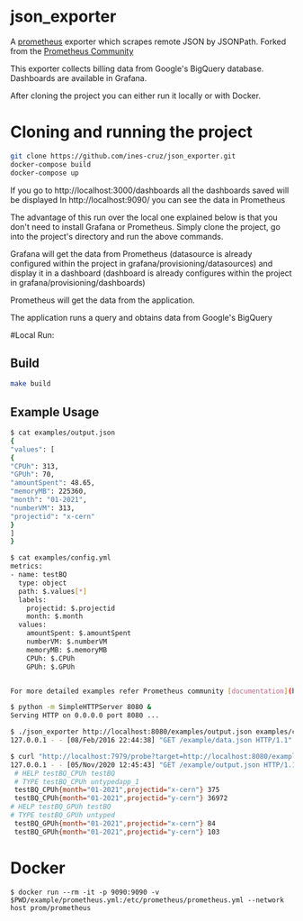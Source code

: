 json_exporter
========================

A [prometheus](https://prometheus.io/) exporter which scrapes remote JSON by JSONPath.
Forked from the [Prometheus Community](https://github.com/prometheus-community/json_exporter/)


This exporter collects billing data from Google's BigQuery database.
Dashboards are available in Grafana.

After cloning the project you can either run it locally or with Docker.

# Cloning and running the project 
```sh
git clone https://github.com/ines-cruz/json_exporter.git
docker-compose build
docker-compose up
```
If you go to http://localhost:3000/dashboards all the dashboards saved will be displayed
In http://localhost:9090/ you can see the data in Prometheus

The advantage of this run over the local one explained below is that you don't need to install Grafana or Prometheus.
Simply clone the project, go into the project's directory and run the above commands.

Grafana will get the data from Prometheus (datasource is already configured within the project in grafana/provisioning/datasources) and display it in a dashboard (dashboard is already configures within the project in grafana/provisioning/dashboards)

Prometheus will get the data from the application.

The application runs a query and obtains data from Google's BigQuery

#Local Run: 
## Build

```sh
make build
```

## Example Usage

```sh
$ cat examples/output.json
{
"values": [
{
"CPUh": 313,
"GPUh": 70,
"amountSpent": 48.65,
"memoryMB": 225360,
"month": "01-2021",
"numberVM": 313,
"projectid": "x-cern"
}
]
}

$ cat examples/config.yml
metrics:
- name: testBQ
  type: object
  path: $.values[*]
  labels:
    projectid: $.projectid
    month: $.month
  values:
    amountSpent: $.amountSpent
    numberVM: $.numberVM
    memoryMB: $.memoryMB
    CPUh: $.CPUh
    GPUh: $.GPUh


For more detailed examples refer Prometheus community [documentation](https://github.com/prometheus-community/json_exporter/blob/master/README.md)

$ python -m SimpleHTTPServer 8080 &
Serving HTTP on 0.0.0.0 port 8080 ...

$ ./json_exporter http://localhost:8080/examples/output.json examples/config.yml &
127.0.0.1 - - [08/Feb/2016 22:44:38] "GET /example/data.json HTTP/1.1" 200 -

$ curl "http://localhost:7979/probe?target=http://localhost:8080/examples/output.json"
127.0.0.1 - - [05/Nov/2020 12:45:43] "GET /example/output.json HTTP/1.1" 200 -
 # HELP testBQ_CPUh testBQ
 # TYPE testBQ_CPUh untypedapp_1         
 testBQ_CPUh{month="01-2021",projectid="x-cern"} 375
 testBQ_CPUh{month="01-2021",projectid="y-cern"} 36972  
# HELP testBQ_GPUh testBQ
# TYPE testBQ_GPUh untyped
 testBQ_GPUh{month="01-2021",projectid="x-cern"} 84
 testBQ_GPUh{month="01-2021",projectid="y-cern"} 103

```

# Docker

```console
$ docker run --rm -it -p 9090:9090 -v $PWD/example/prometheus.yml:/etc/prometheus/prometheus.yml --network host prom/prometheus
```

